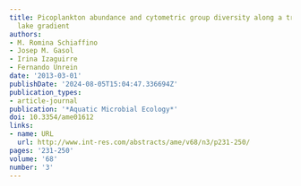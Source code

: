 ```yaml
---
title: Picoplankton abundance and cytometric group diversity along a trophic and latitudinal
  lake gradient
authors:
- M. Romina Schiaffino
- Josep M. Gasol
- Irina Izaguirre
- Fernando Unrein
date: '2013-03-01'
publishDate: '2024-08-05T15:04:47.336694Z'
publication_types:
- article-journal
publication: '*Aquatic Microbial Ecology*'
doi: 10.3354/ame01612
links:
- name: URL
  url: http://www.int-res.com/abstracts/ame/v68/n3/p231-250/
pages: '231-250'
volume: '68'
number: '3'
---
```

